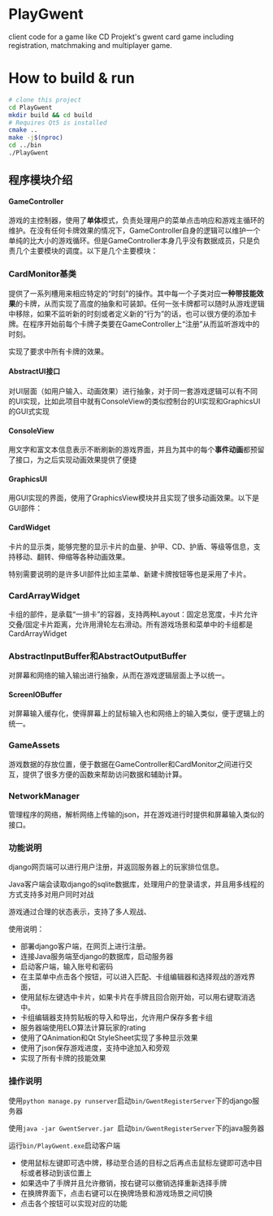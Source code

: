 # PlayGwent
client code for a game like CD Projekt's gwent card game including registration, matchmaking and multiplayer game.

# How to build & run

```bash
# clone this project
cd PlayGwent
mkdir build && cd build
# Requires Qt5 is installed
cmake ..
make -j$(nproc)
cd ../bin
./PlayGwent
```

## 程序模块介绍

#### GameController

游戏的主控制器，使用了**单体**模式，负责处理用户的菜单点击响应和游戏主循环的维护。在没有任何卡牌效果的情况下，GameController自身的逻辑可以维护一个单纯的比大小的游戏循环。但是GameController本身几乎没有数据成员，只是负责几个主要模块的调度。以下是几个主要模块：

### CardMonitor基类

提供了一系列槽用来相应特定的“时刻”的操作。其中每一个子类对应**一种带技能效果**的卡牌，从而实现了高度的抽象和可装卸。任何一张卡牌都可以随时从游戏逻辑中移除，如果不监听新的时刻或者定义新的“行为”的话，也可以很方便的添加卡牌。在程序开始前每个卡牌子类要在GameController上“注册”从而监听游戏中的时刻。

实现了要求中所有卡牌的效果。

#### AbstractUI接口

对UI层面（如用户输入、动画效果）进行抽象，对于同一套游戏逻辑可以有不同的UI实现，比如此项目中就有ConsoleView的类似控制台的UI实现和GraphicsUI的GUI式实现

#### ConsoleView

用文字和富文本信息表示不断刷新的游戏界面，并且为其中的每个**事件动画**都预留了接口，为之后实现动画效果提供了便捷

#### GraphicsUI

用GUI实现的界面，使用了GraphicsView模块并且实现了很多动画效果。以下是GUI部件：

#### CardWidget

卡片的显示类，能够完整的显示卡片的血量、护甲、CD、护盾、等级等信息，支持移动、翻转、伸缩等各种动画效果。

特别需要说明的是许多UI部件比如主菜单、新建卡牌按钮等也是采用了卡片。

### CardArrayWidget

卡组的部件，是承载“一排卡”的容器，支持两种Layout：固定总宽度，卡片允许交叠/固定卡片距离，允许用滑轮左右滑动。所有游戏场景和菜单中的卡组都是CardArrayWidget

### AbstractInputBuffer和AbstractOutputBuffer

对屏幕和网络的输入输出进行抽象，从而在游戏逻辑层面上予以统一。

#### ScreenIOBuffer

对屏幕输入缓存化，使得屏幕上的鼠标输入也和网络上的输入类似，便于逻辑上的统一。

### GameAssets

游戏数据的存放位置，便于数据在GameController和CardMonitor之间进行交互，提供了很多方便的函数来帮助访问数据和辅助计算。

### NetworkManager

管理程序的网络，解析网络上传输的json，并在游戏进行时提供和屏幕输入类似的接口。



### 功能说明

django网页端可以进行用户注册，并返回服务器上的玩家排位信息。

Java客户端会读取django的sqlite数据库，处理用户的登录请求，并且用多线程的方式支持多对用户同时对战

游戏通过合理的状态表示，支持了多人观战、

使用说明：

- 部署django客户端，在网页上进行注册。
- 连接Java服务端至django的数据库，启动服务器
- 启动客户端，输入账号和密码
- 在主菜单中点击各个按钮，可以进入匹配、卡组编辑器和选择观战的游戏界面，
- 使用鼠标左键选中卡片，如果卡片在手牌且回合刚开始，可以用右键取消选中。
- 卡组编辑器支持剪贴板的导入和导出，允许用户保存多套卡组
- 服务器端使用ELO算法计算玩家的rating
- 使用了QAnimation和Qt StyleSheet实现了多种显示效果
- 使用了json保存游戏进度，支持中途加入和旁观
- 实现了所有卡牌的技能效果

### 操作说明

使用`python manage.py runserver`启动`bin/GwentRegisterServer`下的django服务器

使用`java -jar GwentServer.jar `启动`bin/GwentRegisterServer`下的java服务器

运行`bin/PlayGwent.exe`启动客户端

- 使用鼠标左键即可选中牌，移动至合适的目标之后再点击鼠标左键即可选中目标或者移动到该位置上
- 如果选中了手牌并且允许撤销，按右键可以撤销选择重新选择手牌
- 在换牌界面下，点击右键可以在换牌场景和游戏场景之间切换
- 点击各个按钮可以实现对应的功能
